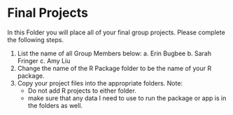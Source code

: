 # Final Projects

In this Folder you will place all of your final group projects. Please complete the following steps.

1. List the name of all Group Members below:
    a. Erin Bugbee
    b. Sarah Fringer
    c. Amy Liu
2. Change the name of the R Package folder to be the name of your R package. 
3. Copy your project files into the appropriate folders. Note:
    - Do not add R projects to either folder. 
    - make sure that any data I need to use to run the package or app is in the folders as well. 
